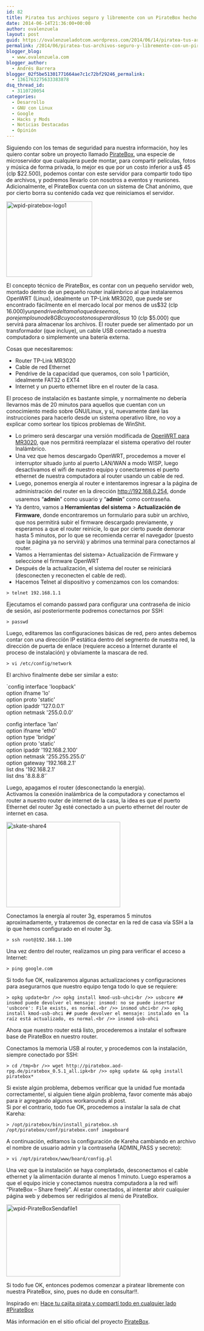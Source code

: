 ```yaml
---
id: 82
title: Piratea tus archivos seguro y libremente con un PirateBox hecho en casa
date: 2014-06-14T21:36:00+00:00
author: ovalenzuela
layout: post
guid: https://ovalenzueladotcom.wordpress.com/2014/06/14/piratea-tus-archivos-seguro-y-libremente-con-un-piratebox-hecho-en-casa
permalink: /2014/06/piratea-tus-archivos-seguro-y-libremente-con-un-piratebox-hecho-en-casa.html
blogger_blog:
  - www.ovalenzuela.com
blogger_author:
  - Andrés Barrera
blogger_02f5be51301771664ae7c1c72bf29246_permalink:
  - 1361763275633383878
dsq_thread_id:
  - 3110720054
categories:
  - Desarrollo
  - GNU con Linux
  - Google
  - Hacks y Mods
  - Noticias Destacadas
  - Opinión
---
```

Siguiendo con los temas de seguridad para nuestra información, hoy les quiero contar sobre un proyecto llamado <a href="http://piratebox.cc/" target="_blank" title="Piratebox">PirateBox</a>, una especie de microservidor que cualquiera puede montar, para compartir películas, fotos y música de forma privada, lo mejor es que por un costo inferior a us$ 45 (clp $22.500), podemos contar con este servidor para compartir todo tipo de archivos, y podremos llevarlo con nosotros a eventos y reuniones. Adicionalmente, el PirateBox cuenta con un sistema de Chat anónimo, que por cierto borra su contenido cada vez que reiniciamos el servidor.

[<img alt="wpid-piratebox-logo1" class="alignnone size-full wp-image-4556" src="http://ovalenzuela.com/wp-content/uploads/2014/06/wpid-piratebox-logo1.png" height="199" width="226" />](http://ovalenzuela.com/wp-content/uploads/2014/06/wpid-piratebox-logo1.png)

El concepto técnico de PirateBox, es contar con un pequeño servidor web, montado dentro de un pequeño router inalámbrico al que instalaremos OpenWRT (Linux), idealmente un TP-Link MR3020, que puede ser encontrado fácilmente en el mercado local por menos de us$32 (clp $16.000) y un pendrive del tamaño que deseemos, por ejemplo uno de 8GB cuyo costo no superará los us$ 10 (clp $5.000) que servirá para almacenar los archivos. El router puede ser alimentado por un transformador (que incluye), un cable USB conectado a nuestra computadora o simplemente una batería externa.

Cosas que necesitaremos: 

  * Router TP-Link MR3020
  * Cable de red Ethernet
  * Pendrive de la capacidad que queramos, con solo 1 partición, idealmente FAT32 o EXT4
  * Internet y un puerto ethernet libre en el router de la casa.</ul> 

El proceso de instalación es bastante simple, y normalmente no debería llevarnos más de 20 minutos para aquellos que cuentan con un conocimiento medio sobre GNU/Linux, y sí, nuevamente daré las instrucciones para hacerlo desde un sistema operativo libre, no voy a explicar como sortear los típicos problemas de WinShit. 

  * Lo primero será descargar una versión modificada de <a href="http://piratebox.aod-rpg.de/openwrt-ar71xx-generic-tl-mr3020-v1-squashfs-factory.bin" target="_blank" title="OpenWRT para MR3020">OpenWRT para MR3020</a>, que nos permitirá reemplazar el sistema operativo del router Inalámbrico.
  * <span style="line-height:1.5;">Una vez que hemos descargado OpenWRT, procedemos a mover el interruptor situado junto al puerto LAN/WAN a modo WISP, luego desactivamos el wifi de nuestro equipo y conectaremos el puerto ethernet de nuestra computadora al router usando un cable de red.</span>
  * <span style="line-height:1.5;">Luego, ponemos energía al router e intentaremos ingresar a la página de administración del router en la dirección http://192.168.0.254, donde usaremos &#8220;<strong>admin</strong>&#8221; como usuario y &#8220;<strong>admin</strong>&#8221; como contraseña.</span>
  * <span style="line-height:1.5;">Ya dentro, vamos a<strong> Herramientas del sistema</strong> > <strong>Actualización de Firmware</strong>, donde encontraremos un formulario para subir un archivo, que nos permitirá subir el firmware descargado previamente, y esperamos a que el router reinicie, lo que por cierto puede demorar hasta 5 minutos, por lo que se recomienda cerrar el navegador (puesto que la página ya no servirá) y abrimos una terminal para conectarnos al router.</span>
  * Vamos a Herramientas del sistema> Actualización de Firmware y seleccione el firmware OpenWRT
  * <span style="line-height:1.5;">Después de la actualización, el sistema del router se reiniciará (desconecten y reconecten el cable de red).</span>
  * Hacemos Telnet al dispositivo y comenzamos con los comandos:</ul> 

`> telnet 192.168.1.1`

Ejecutamos el comando passwd para configurar una contraseña de inicio de sesión, así posteriormente podremos conectarnos por SSH:

`> passwd`

Luego, editaremos las configuraciones básicas de red, pero antes debemos contar con una dirección IP estática dentro del segmento de nuestra red, la dirección de puerta de enlace (requiere acceso a Internet durante el proceso de instalación) y obviamente la mascara de red.

`> vi /etc/config/network`

El archivo finalmente debe ser similar a esto:

`config interface 'loopback'<br />option ifname 'lo'<br />option proto 'static'<br />option ipaddr '127.0.0.1'<br />option netmask '255.0.0.0'</p>
<p>config interface 'lan'<br />option ifname 'eth0'<br />option type 'bridge'<br />option proto 'static'<br />option ipaddr '192.168.2.100'<br />option netmask '255.255.255.0'<br />option gateway '192.168.2.1'<br />list dns '192.168.2.1'<br />list dns '8.8.8.8'`

Luego, apagamos el router (desconectando la energía).  
Activamos la conexión inalámbrica de la computadora y conectamos el router a nuestro router de internet de la casa, la idea es que el puerto Ethernet del router 3g esté conectado a un puerto ethernet del router de internet en casa.

[<img alt="skate-share4" class="alignnone size-medium wp-image-4558" src="http://ovalenzuela.com/wp-content/uploads/2014/06/skate-share4-300x225.jpg" height="225" width="300" />](http://ovalenzuela.com/wp-content/uploads/2014/06/skate-share4.jpg)

Conectamos la energía al router 3g, esperamos 5 minutos aproximadamente, y trataremos de conectar en la red de casa vía SSH a la ip que hemos configurado en el router 3g.

`> ssh root@192.168.1.100`

Una vez dentro del router, realizamos un ping para verificar el acceso a Internet:

`> ping google.com`

Si todo fue OK, realizaremos algunas actualizaciones y configuraciones para asegurarnos que nuestro equipo tenga todo lo que se requiere:

`> opkg update<br />> opkg install kmod-usb-uhci<br />> usbcore ## insmod puede devolver el mensaje: insmod: no se puede insertar 'usbcore': File exists, es normal.<br />> insmod uhci<br />> opkg install kmod-usb-ohci ## puede devolver el mensaje: instalado en la raíz está actualizado, es normal.<br />> insmod usb-ohci`

Ahora que nuestro router está listo, procederemos a instalar el software base de PirateBox en nuestro router.

Conectamos la memoria USB al router, y procedemos con la instalación, siempre conectado por SSH:

`> cd /tmp<br />> wget http://piratebox.aod-rpg.de/piratebox_0.5.1_all.ipk<br />> opkg update && opkg install piratebox*`

Si existe algún problema, debemos verificar que la unidad fue montada correctamente!, si alguien tiene algún problema, favor comente más abajo para ir agregando algunos workarounds al post.  
Si por el contrario, todo fue OK, procedemos a instalar la sala de chat Kareha:

`> /opt/piratebox/bin/install_piratebox.sh /opt/piratebox/conf/piratebox.conf imageboard`

A continuación, editamos la configuración de Kareha cambiando en archivo el nombre de usuario admin y la contraseña (ADMIN_PASS y secreto):

`> vi /opt/piratebox/www/board/config.pl`

Una vez que la instalación se haya completado, desconectamos el cable ethernet y la alimentación durante al menos 1 minuto. Luego esperamos a que el equipo inicie y conectamos nuestra computadora a la red wifi &#8220;PirateBox – Share freely&#8221;. Al estar conectados, al intentar abrir cualquier página web y debemos ser redirigidos al menú de PirateBox.

[<img alt="wpid-PirateBoxSendafile1" class="alignnone size-medium wp-image-4555" src="http://ovalenzuela.com/wp-content/uploads/2014/06/wpid-PirateBoxSendafile1-300x190.png" height="190" width="300" />](http://ovalenzuela.com/wp-content/uploads/2014/06/wpid-PirateBoxSendafile1.png)

Si todo fue OK, entonces podemos comenzar a piratear libremente con nuestra PirateBox, sino, pues no dude en consultar!!.

Inspirado en: <a href="http://www.acercadelaeducacion.com.ar/2012/11/hace-tu-cajita-pirata-y-comparti-todo-en-cualquier-lado-piratebox/" target="_blank" title="Hace tu cajita pirata y compartí todo en cualquier lado #PirateBox">Hace tu cajita pirata y compartí todo en cualquier lado #PirateBox</a>

Más información en el sitio oficial del proyecto <a href="http://piratebox.cc/" target="_blank" title="Piratebox">PirateBox</a>.